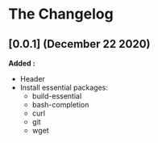 # The Changelog

## [0.0.1] (December 22 2020)

**Added :**

- Header
- Install essential packages:
  - build-essential
  - bash-completion
  - curl
  - git
  - wget
